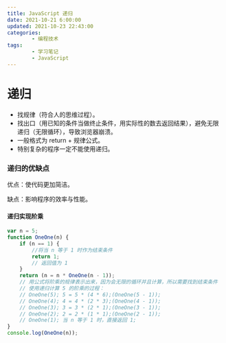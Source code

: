 ```yaml
---
title: JavaScript 递归
date: 2021-10-21 6:00:00
updated: 2021-10-23 22:43:00
categories:
        - 编程技术
tags:
        - 学习笔记
        - JavaScript
---
```


# 递归

- 找规律（符合人的思维过程）。
- 找出口（用已知的条件当做终止条件，用实际性的数去返回结果），避免无限递归（无限循环），导致浏览器崩溃。
- 一般格式为 return + 规律公式。
- 特别复杂的程序一定不能使用递归。

### 递归的优缺点

优点：使代码更加简洁。

缺点：影响程序的效率与性能。

#### 递归实现阶乘

```JavaScript
var n = 5;
function OneOne(n) {
	if (n == 1) {
		//将当 n 等于 1 时作为结束条件
		return 1;
		// 返回值为 1
	}
	return (n = n * OneOne(n - 1));
	// 用公式将阶乘的规律表示出来，因为会无限的循环并且计算，所以需要找到结束条件
	// 使用递归计算 5 的阶乘的过程：
	// OneOne(5); 5 = 5 * (4 * 6);(OneOne(5 - 1));
	// OneOne(4); 4 = 4 * (2 * 3);(OneOne(4 - 1));
	// OneOne(3); 3 = 3 * (2 * 1);(OneOne(3 - 1));
	// OneOne(2); 2 = 2 * (1 * 1);(OneOne(2 - 1));
	// OneOne(1); 当 n 等于 1 时，直接返回 1;
}
console.log(OneOne(n));
```
